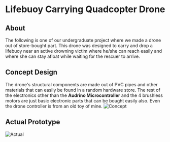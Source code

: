 # Lifebuoy Carrying Quadcopter Drone

## About
The following is one of our undergraduate project where we made a drone out of store-bought part. This drone was designed to carry and drop a lifebuoy near an active drowning victim where he/she can reach easily and where she can stay afloat while waiting for the rescuer to arrive. 

## Concept Design
The drone's structural components are made out of PVC pipes and other materials that can easily be found in a random hardware store. The rest of the electronics other than the <b>Audrino Microcontroller</b> and the 4 brushless motors are just basic electronic parts that can be bought easily also. Even the drone controller is from an old toy of mine.
![Concept](https://user-images.githubusercontent.com/67902015/156885231-929a775c-9a58-4629-a339-a8be919afc09.JPG)<br/>
## Actual Prototype
![Actual](https://user-images.githubusercontent.com/67902015/156885237-5c4d711e-ef24-432d-a7a7-56f523cc308b.jpg)
